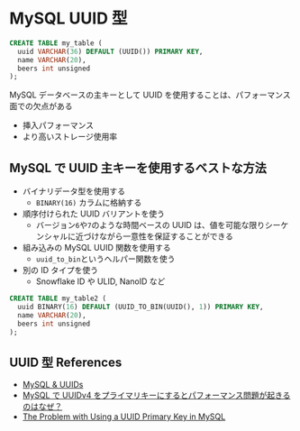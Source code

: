 # MySQL UUID 型

```sql
CREATE TABLE my_table (
  uuid VARCHAR(36) DEFAULT (UUID()) PRIMARY KEY,
  name VARCHAR(20),
  beers int unsigned
);
```

MySQL データベースの主キーとして UUID を使用することは、パフォーマンス面での欠点がある

- 挿入パフォーマンス
- より高いストレージ使用率

## MySQL で UUID 主キーを使用するベストな方法

- バイナリデータ型を使用する
  - `BINARY(16)` カラムに格納する
- 順序付けられた UUID バリアントを使う
  - バージョン`6`や`7`のような時間ベースの UUID は、値を可能な限りシーケンシャルに近づけながら一意性を保証することができる
- 組み込みの MySQL UUID 関数を使用する
  - `uuid_to_bin`というヘルパー関数を使う
- 別の ID タイプを使う
  - Snowflake ID や ULID, NanoID など

```sql
CREATE TABLE my_table2 (
  uuid BINARY(16) DEFAULT (UUID_TO_BIN(UUID(), 1)) PRIMARY KEY,
  name VARCHAR(20),
  beers int unsigned
);
```

## UUID 型 References

- [MySQL & UUIDs](https://blogs.oracle.com/mysql/post/mysql-uuids)
- [MySQL で UUIDv4 をプライマリキーにするとパフォーマンス問題が起きるのはなぜ？](https://zenn.dev/reiwatravel/articles/9ce1050bf8509b)
- [The Problem with Using a UUID Primary Key in MySQL](https://planetscale.com/blog/the-problem-with-using-a-uuid-primary-key-in-mysql)
